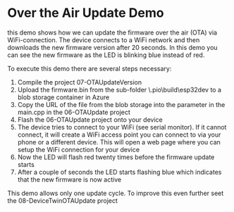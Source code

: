 # Over the Air Update Demo

this demo shows how we can update the firmware over the air (OTA) via WiFi-connection. The device connects to a WiFi network and then downloads the new firmware version after 20 seconds. In this demo you can see the new firmware as the LED is blinking blue instead of red.

To execute this demo there are several steps necessary:

1. Compile the project 07-OTAUpdateVersion
1. Upload the firmware.bin from the sub-folder \\.pio\build\esp32dev to a blob storage container in Azure
1. Copy the URL of the file from the blob storage into the parameter <blobstoragefileURL> in the main.cpp in the 06-OTAUpdate project
1. Flash the 06-OTAUpdate project onto your device 
1. The device tries to connect to your WiFi (see serial monitor). If it cannot connect, it will create a WiFi access point you can connect to via your phone or a different device. This will open a web page where you can setup the WiFi connection for your device
1. Now the LED will flash red twenty times before the firmware update starts
1. After a couple of seconds the LED starts flashing blue which indicates that the new firmware is now active

This demo allows only one update cycle. To improve this even further seet the 08-DeviceTwinOTAUpdate project
